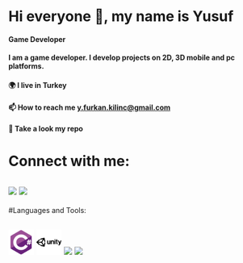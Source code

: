 # Hi everyone 👋, my name is Yusuf

#### Game Developer

#### I am a game developer. I develop projects on 2D, 3D mobile and pc platforms.

#### 🌍 I live in Turkey

#### 📫 How to reach me y.furkan.kilinc@gmail.com

#### 👀 Take a look my repo

# Connect with me:

## [<img src="https://cdn-icons-png.flaticon.com/512/300/300218.png" weight="50" height="50">](https://play.google.com/store/apps/developer?id=Jr.Developers&hl=en&gl=US)            [<img src="https://play-lh.googleusercontent.com/kMofEFLjobZy_bCuaiDogzBcUT-dz3BBbOrIEjJ-hqOabjK8ieuevGe6wlTD15QzOqw" weight="50" height="50">](https://www.linkedin.com/in/yusuf-furkan-kılınç-94671722b/)


#Languages and Tools:
## [<img src="https://raw.githubusercontent.com/devicons/devicon/master/icons/csharp/csharp-original.svg" weight="50" height="50">](https://www.w3schools.com/cs/index.php)       [<img src="https://raw.githubusercontent.com/github/explore/80688e429a7d4ef2fca1e82350fe8e3517d3494d/topics/unity/unity.png" weight="50" height="50">](https://unity.com/)            [<img src="https://e7.pngegg.com/pngimages/145/853/png-clipart-mixamo-visualsvn-computer-icons-3d-computer-graphics-logo-others-3d-computer-graphics-rectangle.png" weight="50" height="50">](https://www.mixamo.com/#/)        [<img src="https://www.adobe.com/content/dam/cc/icons/fuse.svg" weight="50" height="50">](https://www.adobe.com/wam/fuse.html)
